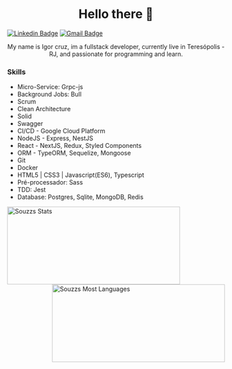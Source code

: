 <h1 align="center">Hello there 👋</h1>

 
[![Linkedin Badge](https://img.shields.io/badge/-LinkedIn-blue?style=for-the-badge&logo=Linkedin&logoColor=white&link=https://www.linkedin.com/in/igorcruzz/)](https://www.linkedin.com/in/igorcruzz/) 
[![Gmail Badge](https://img.shields.io/badge/-Gmail-c14438?style=for-the-badge&logo=Gmail&logoColor=white&link=mailto:igorcruz.dev@gmail.com)](mailto:igorcruz.dev@gmail.com)
 

<p align="center">My name is Igor cruz, im a fullstack developer, currently live in Teresópolis - RJ, and passionate for programming and learn.</p>

### Skills
- Micro-Service: Grpc-js
- Background Jobs: Bull
- Scrum
- Clean Architecture
- Solid
- Swagger
- CI/CD - Google Cloud Platform
- NodeJS - Express, NestJS
- React - NextJS, Redux, Styled Components
- ORM - TypeORM, Sequelize, Mongoose
- Git
- Docker
- HTML5 | CSS3 | Javascript(ES6), Typescript
- Pré-processador: Sass
- TDD: Jest
- Database: Postgres, Sqlite, MongoDB, Redis 

<div>
 <img height="180em" width="400px" align="left" src="https://github-readme-stats.vercel.app/api?username=igorcruzz&show_icons=true&theme=tokyonight" alt="Souzzs Stats" />
 
  <img height="180em" width="400px" align="right" src="https://github-readme-stats.vercel.app/api/top-langs/?username=igorcruzz&layout=compact&theme=tokyonight" alt="Souzzs Most Languages" />
</div>
 
